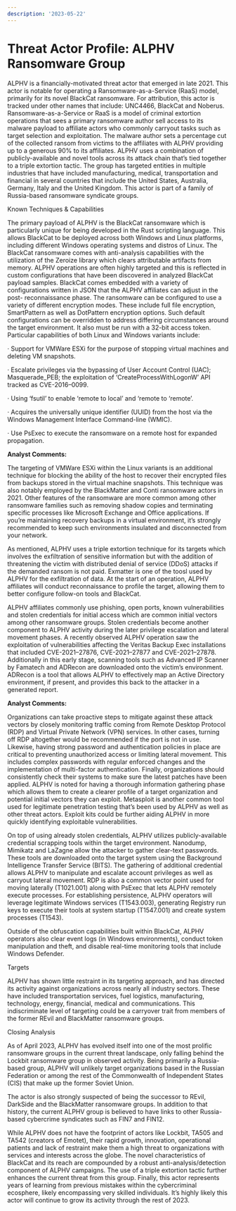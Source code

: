 ```yaml
---
description: '2023-05-22'
---
```


# Threat Actor Profile: ALPHV Ransomware Group

ALPHV is a financially-motivated threat actor that emerged in late 2021. This actor is notable for operating a Ransomware-as-a-Service (RaaS) model, primarily for its novel BlackCat ransomware. For attribution, this actor is tracked under other names that include: UNC4466, BlackCat and Noberus. Ransomware-as-a-Service or RaaS is a model of criminal extortion operations that sees a primary ransomware author sell access to its malware payload to affiliate actors who commonly carryout tasks such as target selection and exploitation. The malware author sets a percentage cut of the collected ransom from victims to the affiliates with ALPHV providing up to a generous 90% to its affiliates. ALPHV uses a combination of publicly-available and novel tools across its attack chain that’s tied together to a triple extortion tactic. The group has targeted entities in multiple industries that have included manufacturing, medical, transportation and financial in several countries that include the United States, Australia, Germany, Italy and the United Kingdom. This actor is part of a family of Russia-based ransomware syndicate groups.

Known Techniques & Capabilities

The primary payload of ALPHV is the BlackCat ransomware which is particularly unique for being developed in the Rust scripting language. This allows BlackCat to be deployed across both Windows and Linux platforms, including different Windows operating systems and distros of Linux. The BlackCat ransomware comes with anti-analysis capabilities with the utilization of the Zeroize library which clears attributable artifacts from memory. ALPHV operations are often highly targeted and this is reflected in custom configurations that have been discovered in analyzed BlackCat payload samples. BlackCat comes embedded with a variety of configurations written in JSON that the ALPHV affiliates can adjust in the post- reconnaissance phase. The ransomware can be configured to use a variety of different encryption modes. These include full file encryption, SmartPattern as well as DotPattern encryption options. Such default configurations can be overridden to address differing circumstances around the target environment. It also must be run with a 32-bit access token. Particular capabilities of both Linux and Windows variants include:

· Support for VMWare ESXi for the purpose of stopping virtual machines and deleting VM snapshots.

· Escalate privileges via the bypassing of User Account Control (UAC); Masquerade\_PEB; the exploitation of ‘CreateProcessWithLogonW’ API tracked as CVE-2016–0099.

· Using ‘fsutil’ to enable ‘remote to local’ and ‘remote to ‘remote’.

· Acquires the universally unique identifier (UUID) from the host via the Windows Management Interface Command-line (WMIC).

· Use PsExec to execute the ransomware on a remote host for expanded propagation.

**Analyst Comments:**

The targeting of VMWare ESXi within the Linux variants is an additional technique for blocking the ability of the host to recover their encrypted files from backups stored in the virtual machine snapshots. This technique was also notably employed by the BlackMatter and Conti ransomware actors in 2021. Other features of the ransomware are more common among other ransomware families such as removing shadow copies and terminating specific processes like Microsoft Exchange and Office applications. If you’re maintaining recovery backups in a virtual environment, it’s strongly recommended to keep such environments insulated and disconnected from your network.

As mentioned, ALPHV uses a triple extortion technique for its targets which involves the exfiltration of sensitive information but with the addition of threatening the victim with distributed denial of service (DDoS) attacks if the demanded ransom is not paid. Exmatter is one of the toosl used by ALPHV for the exfiltration of data. At the start of an operation, ALPHV affiliates will conduct reconnaissance to profile the target, allowing them to better configure follow-on tools and BlackCat.

ALPHV affiliates commonly use phishing, open ports, known vulnerabilities and stolen credentials for initial access which are common initial vectors among other ransomware groups. Stolen credentials become another component to ALPHV activity during the later privilege escalation and lateral movement phases. A recently observed ALPHV operation saw the exploitation of vulnerabilities affecting the Veritas Backup Exec installations that included CVE-2021–27876, CVE-2021–27877 and CVE-2021–27878. Additionally in this early stage, scanning tools such as Advanced IP Scanner by Famatech and ADRecon are downloaded onto the victim’s environment. ADRecon is a tool that allows ALPHV to effectively map an Active Directory environment, if present, and provides this back to the attacker in a generated report.

**Analyst Comments:**

Organizations can take proactive steps to mitigate against these attack vectors by closely monitoring traffic coming from Remote Desktop Protocol (RDP) and Virtual Private Network (VPN) services. In other cases, turning off RDP altogether would be recommended if the port is not in use. Likewise, having strong password and authentication policies in place are critical to preventing unauthorized access or limiting lateral movement. This includes complex passwords with regular enforced changes and the implementation of multi-factor authentication. Finally, organizations should consistently check their systems to make sure the latest patches have been applied. ALPHV is noted for having a thorough information gathering phase which allows them to create a clearer profile of a target organization and potential initial vectors they can exploit. Metasploit is another common tool used for legitimate penetration testing that’s been used by ALPHV as well as other threat actors. Exploit kits could be further aiding ALPHV in more quickly identifying exploitable vulnerabilities.

On top of using already stolen credentials, ALPHV utilizes publicly-available credential scrapping tools within the target environment. Nanodump, Mimikatz and LaZagne allow the attacker to gather clear-text passwords. These tools are downloaded onto the target system using the Background Intelligence Transfer Service (BITS). The gathering of additional credential allows ALPHV to manipulate and escalate account privileges as well as carryout lateral movement. RDP is also a common vector point used for moving laterally (T1021.001) along with PsExec that lets ALPHV remotely execute processes. For establishing persistence, ALPHV operators will leverage legitimate Windows services (T1543.003), generating Registry run keys to execute their tools at system startup (T1547.001) and create system processes (T1543).

Outside of the obfuscation capabilities built within BlackCat, ALPHV operators also clear event logs (in Windows environments), conduct token manipulation and theft, and disable real-time monitoring tools that include Windows Defender.

Targets

ALPHV has shown little restraint in its targeting approach, and has directed its activity against organizations across nearly all industry sectors. These have included transportation services, fuel logistics, manufacturing, technology, energy, financial, medical and communications. This indiscriminate level of targeting could be a carryover trait from members of the former REvil and BlackMatter ransomware groups.

Closing Analysis

As of April 2023, ALPHV has evolved itself into one of the most prolific ransomware groups in the current threat landscape, only falling behind the Lockbit ransomware group in observed activity. Being primarily a Russia-based group, ALPHV will unlikely target organizations based in the Russian Federation or among the rest of the Commonwealth of Independent States (CIS) that make up the former Soviet Union.

The actor is also strongly suspected of being the successor to REvil, DarkSide and the BlackMatter ransomware groups. In addition to that history, the current ALPHV group is believed to have links to other Russia-based cybercrime syndicates such as FIN7 and FIN12.

While ALPHV does not have the footprint of actors like Lockbit, TA505 and TA542 (creators of Emotet), their rapid growth, innovation, operational patients and lack of restraint make them a high threat to organizations with services and interests across the globe. The novel characteristics of BlackCat and its reach are compounded by a robust anti-analysis/detection component of ALPHV campaigns. The use of a triple extortion tactic further enhances the current threat from this group. Finally, this actor represents years of learning from previous mistakes within the cybercriminal ecosphere, likely encompassing very skilled individuals. It’s highly likely this actor will continue to grow its activity through the rest of 2023.
